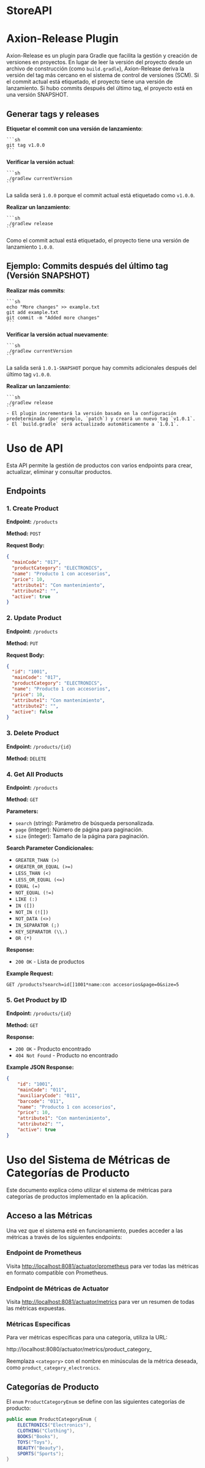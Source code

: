# StoreAPI

# Axion-Release Plugin

Axion-Release es un plugin para Gradle que facilita la gestión y creación de versiones en proyectos. En lugar de leer la versión del proyecto desde un archivo de construcción (como `build.gradle`), Axion-Release deriva la versión del tag más cercano en el sistema de control de versiones (SCM). Si el commit actual está etiquetado, el proyecto tiene una versión de lanzamiento. Si hubo commits después del último tag, el proyecto está en una versión SNAPSHOT.

## Generar tags y releases
**Etiquetar el commit con una versión de lanzamiento**:

    ```sh
    git tag v1.0.0
    ```
**Verificar la versión actual**:

    ```sh
    ./gradlew currentVersion
    ```
   La salida será `1.0.0` porque el commit actual está etiquetado como `v1.0.0`.

**Realizar un lanzamiento**:

    ```sh
    ./gradlew release
    ```
   Como el commit actual está etiquetado, el proyecto tiene una versión de lanzamiento `1.0.0`.

## Ejemplo: Commits después del último tag (Versión SNAPSHOT)

**Realizar más commits**:

    ```sh
    echo "More changes" >> example.txt
    git add example.txt
    git commit -m "Added more changes"
    ```

**Verificar la versión actual nuevamente**:

    ```sh
    ./gradlew currentVersion
    ```
   La salida será `1.0.1-SNAPSHOT` porque hay commits adicionales después del último tag `v1.0.0`.

**Realizar un lanzamiento**:

    ```sh
    ./gradlew release
    ```
    - El plugin incrementará la versión basada en la configuración predeterminada (por ejemplo, `patch`) y creará un nuevo tag `v1.0.1`.
    - El `build.gradle` será actualizado automáticamente a `1.0.1`.

# Uso de API

Esta API permite la gestión de productos con varios endpoints para crear, actualizar, eliminar y consultar productos.

## Endpoints

### 1. Create Product

**Endpoint:** `/products`

**Method:** `POST`

**Request Body:**
```json
{
  "mainCode": "017",
  "productCategory": "ELECTRONICS",
  "name": "Producto 1 con accesorios",
  "price": 10,
  "attribute1": "Con mantenimiento",
  "attribute2": "",
  "active": true
}
```
### 2. Update Product

**Endpoint:** `/products`

**Method:** `PUT`

**Request Body:**
```json
{
  "id": "1001",
  "mainCode": "017",
  "productCategory": "ELECTRONICS",
  "name": "Producto 1 con accesorios",
  "price": 10,
  "attribute1": "Con mantenimiento",
  "attribute2": "",
  "active": false
}
```
### 3. Delete Product

**Endpoint:** `/products/{id}`

**Method:** `DELETE`

### 4. Get All Products

**Endpoint:** `/products`

**Method:** `GET`

**Parameters:**

- `search` (string): Parámetro de búsqueda personalizada.
- `page` (integer): Número de página para paginación.
- `size` (integer): Tamaño de la página para paginación.

**Search Parameter Condicionales:**

- `GREATER_THAN (>)`
- `GREATER_OR_EQUAL (>=)`
- `LESS_THAN (<)`
- `LESS_OR_EQUAL (<=)`
- `EQUAL (=)`
- `NOT_EQUAL (!=)`
- `LIKE (:)`
- `IN ([])`
- `NOT_IN (![])`
- `NOT_DATA (<>)`
- `IN_SEPARATOR (;)`
- `KEY_SEPARATOR (\\.)`
- `OR (*)`

**Response:**

- `200 OK` - Lista de productos

**Example Request:**
```http
GET /products?search=id[]1001*name:con accesorios&page=0&size=5
```

### 5. Get Product by ID

**Endpoint:** `/products/{id}`

**Method:** `GET`

**Response:**

- `200 OK` - Producto encontrado
- `404 Not Found` - Producto no encontrado

**Example JSON Response:**
```json
{
    "id": "1001",
    "mainCode": "011",
    "auxiliaryCode": "011",
    "barcode": "011",
    "name": "Producto 1 con accesorios",
    "price": 10,
    "attribute1": "Con mantenimiento",
    "attribute2": "",
    "active": true
}
```
# Uso del Sistema de Métricas de Categorías de Producto

Este documento explica cómo utilizar el sistema de métricas para categorías de productos implementado en la aplicación.

## Acceso a las Métricas

Una vez que el sistema esté en funcionamiento, puedes acceder a las métricas a través de los siguientes endpoints:

### Endpoint de Prometheus

Visita [http://localhost:8081/actuator/prometheus](http://localhost:8080/actuator/prometheus) para ver todas las métricas en formato compatible con Prometheus.

### Endpoint de Métricas de Actuator

Visita [http://localhost:8081/actuator/metrics](http://localhost:8080/actuator/metrics) para ver un resumen de todas las métricas expuestas.

### Métricas Específicas

Para ver métricas específicas para una categoría, utiliza la URL:

http://localhost:8080/actuator/metrics/product_category_<category>

Reemplaza `<category>` con el nombre en minúsculas de la métrica deseada, como `product_category_electronics`.
## Categorías de Producto

El `enum` `ProductCategoryEnum` se define con las siguientes categorías de producto:

```java
public enum ProductCategoryEnum {
    ELECTRONICS("Electronics"),
    CLOTHING("Clothing"),
    BOOKS("Books"),
    TOYS("Toys"),
    BEAUTY("Beauty"),
    SPORTS("Sports");
}
```